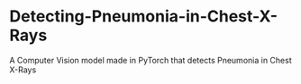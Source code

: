 # Detecting-Pneumonia-in-Chest-X-Rays
A Computer Vision model made in PyTorch that detects Pneumonia in Chest X-Rays
